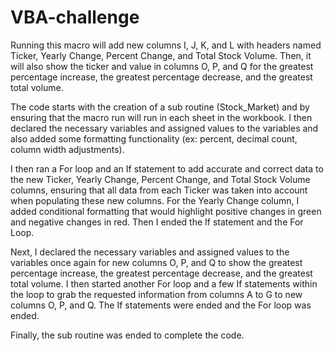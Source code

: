 # VBA-challenge

Running this macro will add new columns I, J, K, and L with headers named Ticker, Yearly Change, Percent Change, and Total Stock Volume. 
Then, it will also show the ticker and value in columns O, P, and Q for the greatest percentage increase, the greatest percentage decrease, and the greatest total volume.

The code starts with the creation of a sub routine (Stock_Market) and by ensuring that the macro run will run in each sheet in the workbook.
I then declared the necessary variables and assigned values to the variables and also added some formatting functionality (ex: percent, decimal count, column width adjustments).

I then ran a For loop and an If statement to add accurate and correct data to the new Ticker, Yearly Change, Percent Change, and Total Stock Volume columns, ensuring that all data from each Ticker was taken into account when populating these new columns.
For the Yearly Change column, I added conditional formatting that would highlight positive changes in green and negative changes in red.
Then I ended the If statement and the For Loop.

Next, I declared the necessary variables and assigned values to the variables once again for new columns O, P, and Q to show the greatest percentage increase, the greatest percentage decrease, and the greatest total volume.
I then started another For loop and a few If statements within the loop to grab the requested information from columns A to G to new columns O, P, and Q. The If statements were ended and the For loop was ended.

Finally, the sub routine was ended to complete the code.
